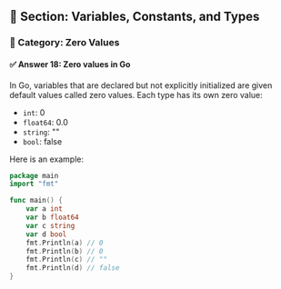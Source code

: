## 📘 Section: Variables, Constants, and Types  
### 🔹 Category: Zero Values  
#### ✅ Answer 18: Zero values in Go

In Go, variables that are declared but not explicitly initialized are given default values called zero values. Each type has its own zero value:
- `int`: 0
- `float64`: 0.0
- `string`: ""
- `bool`: false

Here is an example:

```go
package main
import "fmt"

func main() {
    var a int
    var b float64
    var c string
    var d bool
    fmt.Println(a) // 0
    fmt.Println(b) // 0
    fmt.Println(c) // ""
    fmt.Println(d) // false
}
```
